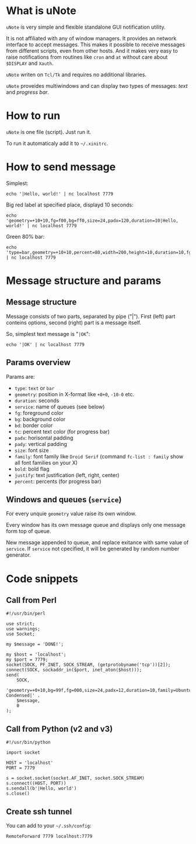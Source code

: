 What is uNote
=============

`uNote` is very simple and flexible standalone GUI notification utility.

It is not affiliated with any of window managers.
It provides an network interface to accept messages.
This makes it possible to receive messages from different scripts,
even from other hosts. And it makes very easy to raise
notifications from routines like `cron` and `at` without
care about `$DISPLAY` and `Xauth`.

`uNote` writen on `Tcl/Tk` and requires no additional libraries.

`uNote` proveides multiwindows and can display two types of messages:
*text* and *progress bar*.

How to run
==========

`uNote` is one file (script). Just run it.

To run it automaticaly add it to `~/.xinitrc`.

How to send message
===================

Simplest:

    echo '|Hello, world!' | nc localhost 7779

Big red label at specified place, displayd 10 seconds:

    echo 'geometry=+10+10,fg=f00,bg=ff0,size=24,padx=120,duration=10|Hello, world!' | nc localhost 7779

Green 80% bar:

    echo 'type=bar,geometry=+10+10,percent=80,width=200,height=10,duration=10,fg=0f0,bg=000,bd=090|' | nc localhost 7779

Message structure and params
============================

Message structure
-----------------

Message consists of two parts, separated by pipe ("|"). First
(left) part conteins options, second (right) part is a message itself.

So, simplest text message is "`|OK`":

    echo '|OK' | nc localhost 7779

Params overview
---------------

Params are:

* `type`: `text` or `bar`
* `geometry`: position in X-format like `+0+0`, `-10-0` etc.
* `duration`: seconds
* `service`: name of queues (see below)
* `fg`: foreground color
* `bg`: background color
* `bd`: border color
* `tc`: percent text color (for progress bar)
* `padx`: horisontal padding
* `pady`: vertical padding
* `size`: font size
* `family`: font family like `Droid Serif` (command `fc-list : family` show all font families on your X)
* `bold`: bold flag
* `justify`: text justification (left, right, center)
* `percent`: percents (for progress bar)

Windows and queues (`service`)
------------------------------

For every unquie `geometry` value raise its own window.

Every window has its own message queue and displays
only one message form top of queue.

New message appended to queue, and replace exitance
with same value of `service`. If `service` not cpecified, it
will be generated by random number generator.

Code snippets
=============

Call from Perl
--------------

    #!/usr/bin/perl

    use strict;
    use warnings;
    use Socket;

    my $message = 'DONE!';

    my $host = 'localhost';
    my $port = 7779;
    socket(SOCK, PF_INET, SOCK_STREAM, (getprotobyname('tcp'))[2]);
    connect(SOCK, sockaddr_in($port, inet_aton($host)));
    send(
        SOCK,
        'geometry=+0+10,bg=99f,fg=000,size=24,padx=12,duration=10,family=Ubuntu Condensed|' .
        $message,
        0
    );

Call from Python (v2 and v3)
----------------------------

    #!/usr/bin/python

    import socket

    HOST = 'localhost'
    PORT = 7779

    s = socket.socket(socket.AF_INET, socket.SOCK_STREAM)
    s.connect((HOST, PORT))
    s.sendall(b'|Hello, world')
    s.close()

Create ssh tunnel
-----------------

You can add to your `~/.ssh/config`:

    RemoteForward 7779 localhost:7779
